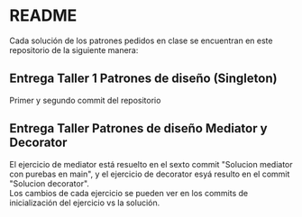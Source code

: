 # README
Cada solución de los patrones pedidos en clase se encuentran en este repositorio de la siguiente manera:   
## Entrega Taller 1 Patrones de diseño (Singleton)
Primer y segundo commit del repositorio   
## Entrega Taller Patrones de diseño Mediator y Decorator
El ejercicio de mediator está resuelto en el  sexto commit "Solucion mediator con purebas en main", y el ejercicio de decorator esyá resulto en el commit "Solucion decorator".   
Los cambios de cada ejercicio se pueden ver en los commits de inicialización del ejercicio vs la solución.
